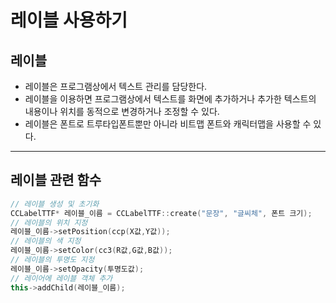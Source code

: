 # 레이블 사용하기
## 레이블
- 레이블은 프로그램상에서 텍스트 관리를 담당한다.
- 레이블을 이용하면 프로그램상에서 텍스트를 화면에 추가하거나 추가한 텍스트의 내용이나 위치를 동적으로 변경하거나 조정할 수 있다.
- 레이블은 폰트로 트루타입폰트뿐만 아니라 비트맵 폰트와 캐릭터맵을 사용할 수 있다.
---
## 레이블 관련 함수
```C++
// 레이블 생성 및 초기화
CCLabelTTF* 레이블_이름 = CCLabelTTF::create("문장", "글씨체", 폰트 크기);
// 레이블의 위치 지정
레이블_이름->setPosition(ccp(X값,Y값));
// 레이블의 색 지정
레이블_이름->setColor(cc3(R값,G값,B값));
// 레이블의 투명도 지정
레이블_이름->setOpacity(투명도값); 
// 레이어에 레이블 객체 추가
this->addChild(레이블_이름);
```